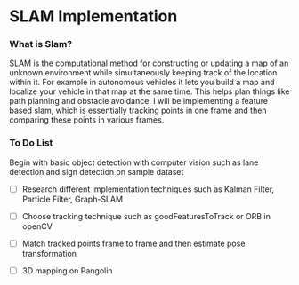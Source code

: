 # SLAM Implementation

###  What is Slam?
SLAM is the computational method for constructing or updating a map of an unknown environment while simultaneously keeping track of the location within it. For example in autonomous vehicles it lets you build a map and localize your vehicle in that map at the same time. This helps plan things like path planning and obstacle avoidance. I will be implementing a feature based slam, which is essentially tracking points in one frame and then comparing these points in various frames. 

### To Do List
Begin with basic object detection with computer vision such as lane detection and sign detection on sample dataset
- [ ] Research different implementation techniques such as Kalman Filter, Particle Filter, Graph-SLAM
- [ ] Choose tracking technique such as goodFeaturesToTrack or ORB in openCV
- [ ] Match tracked points frame to frame and then estimate pose transformation
- [ ] 3D mapping on Pangolin

